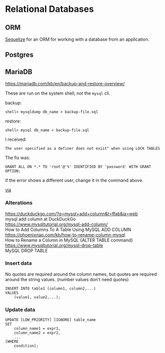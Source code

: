 # Relational Databases

## ORM

[Sequelize](sequelize.md) for an ORM for working with a database from an application. 


## Postgres


## MariaDB

https://mariadb.com/kb/en/backup-and-restore-overview/

These are run on the system shell, not the `mysql` cli. 

backup:

```
shell> mysqldump db_name > backup-file.sql
```

restore:

```
shell> mysql db_name < backup-file.sql
```

I received:

`The user specified as a definer does not exist" when using LOCK TABLES`

The fix was:

```
GRANT ALL ON *.* TO 'root'@'%' IDENTIFIED BY 'password' WITH GRANT OPTION;
```

if the error shows a different user, change it in the command above.

[via](https://stackoverflow.com/questions/10169960/mysql-error-1449-the-user-specified-as-a-definer-does-not-exist)


### Alterations

https://duckduckgo.com/?q=mysql+add+column&t=ffab&ia=web  
mysql add column at DuckDuckGo  
https://www.mysqltutorial.org/mysql-add-column/  
How to Add Columns To A Table Using MySQL ADD COLUMN  
https://phoenixnap.com/kb/how-to-rename-column-mysql  
How to Rename a Column in MySQL {ALTER TABLE command}  
https://www.mysqltutorial.org/mysql-drop-table  
MySQL DROP TABLE  

### Insert data

No quotes are required around the column names, but quotes are required around the string values. (number values don't need quotes)

```
INSERT INTO table1 (column1, column2,...)
VALUES
	(value1, value2,...);
```

### Update data

```
UPDATE [LOW_PRIORITY] [IGNORE] table_name 
SET 
    column_name1 = expr1,
    column_name2 = expr2,
    ...
[WHERE
    condition];
```
